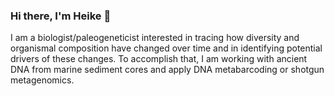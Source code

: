 ### Hi there, I'm Heike 👋

I am a biologist/paleogeneticist interested in tracing how diversity and organismal composition have changed over time and in identifying potential drivers of these changes. 
To accomplish that, I am working with ancient DNA from marine sediment cores and apply DNA metabarcoding or shotgun metagenomics.


<!--
**ZimmermannHH/ZimmermannHH** is a ✨ _special_ ✨ repository because its `README.md` (this file) appears on your GitHub profile.

Here are some ideas to get you started:

- 🔭 I’m currently working on ...
- 🌱 I’m currently learning ...
- 👯 I’m looking to collaborate on ...
- 🤔 I’m looking for help with ...
- 💬 Ask me about ...
- 📫 How to reach me: ...
- 😄 Pronouns: ...
- ⚡ Fun fact: ...
-->
